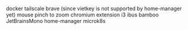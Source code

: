 docker
tailscale
brave (since vietkey is not supported by home-manager yet)
mouse pinch to zoom chromium extension
i3
ibus bamboo
JetBrainsMono
home-manager
microk8s
